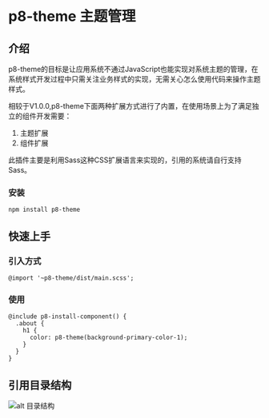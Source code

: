 # p8-theme 主题管理



## 介绍

p8-theme的目标是让应用系统不通过JavaScript也能实现对系统主题的管理，在系统样式开发过程中只需关注业务样式的实现，无需关心怎么使用代码来操作主题样式。

相较于V1.0.0,p8-theme下面两种扩展方式进行了内置，在使用场景上为了满足独立的组件开发需要：
1. 主题扩展
2. 组件扩展

此插件主要是利用Sass这种CSS扩展语言来实现的，引用的系统请自行支持Sass。

### 安装

```
npm install p8-theme
```

## 快速上手


### 引入方式

```
@import '~p8-theme/dist/main.scss';
```

### 使用

```
@include p8-install-component() {
  .about {
    h1 {
      color: p8-theme(background-primary-color-1);
    }
  }
}
```

## 引用目录结构

![alt 目录结构](https://192.168.1.19/huchongchong/p8-image/-/raw/master/theme01.png)

